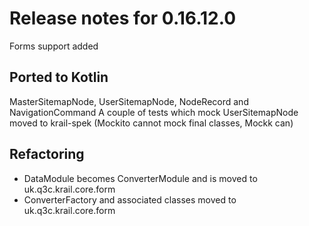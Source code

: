 # Release notes for 0.16.12.0

Forms support added

## Ported to Kotlin

MasterSitemapNode, UserSitemapNode, NodeRecord and NavigationCommand
A couple of tests which mock UserSitemapNode moved to krail-spek (Mockito cannot mock final classes, Mockk can)

## Refactoring

- DataModule becomes ConverterModule and is moved to uk.q3c.krail.core.form
- ConverterFactory and associated classes moved to uk.q3c.krail.core.form

